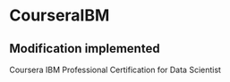 # CourseraIBM

## Modification implemented

Coursera IBM Professional Certification for Data Scientist 
